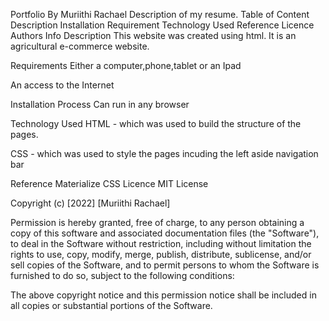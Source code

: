 Portfolio By Muriithi Rachael 
Description of my resume. Table of Content Description 
Installation Requirement Technology
 Used Reference Licence Authors Info Description 
 This website was created using html. 
 It is an agricultural e-commerce website.

Requirements Either a computer,phone,tablet or an Ipad

An access to the Internet

Installation Process Can run in any browser

Technology Used HTML - which was used to build the structure of the pages.

CSS - which was used to style the pages incuding the left aside navigation bar

Reference Materialize CSS Licence MIT License

Copyright (c) [2022] [Muriithi Rachael]

Permission is hereby granted, free of charge, to any person obtaining a copy of this software and associated documentation files (the "Software"), to deal in the Software without restriction, including without limitation the rights to use, copy, modify, merge, publish, distribute, sublicense, and/or sell copies of the Software, and to permit persons to whom the Software is furnished to do so, subject to the following conditions:

The above copyright notice and this permission notice shall be included in all copies or substantial portions of the Software.